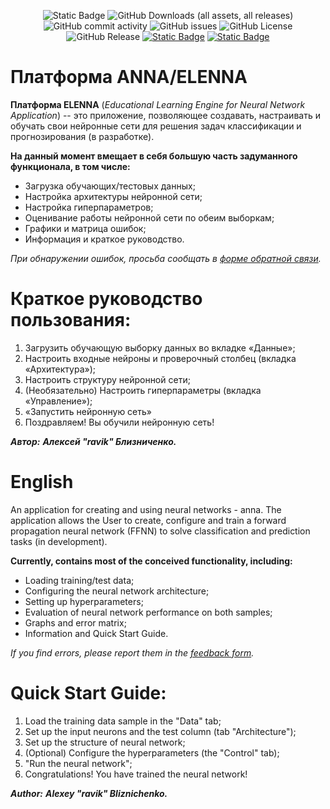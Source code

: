 <div align="center">
  
![Static Badge](https://img.shields.io/badge/Java-gray?style=for-the-badge&logo=openjdk&logoColor=white&labelColor=orange)
![GitHub Downloads (all assets, all releases)](https://img.shields.io/github/downloads/ravik-games/AdvancedNeuralNetworkApplication/total?style=for-the-badge&logo=github)
![GitHub commit activity](https://img.shields.io/github/commit-activity/t/ravik-games/AdvancedNeuralNetworkApplication?style=for-the-badge&logo=github)
![GitHub issues](https://img.shields.io/github/issues/ravik-games/AdvancedNeuralNetworkApplication?style=for-the-badge&)
![GitHub License](https://img.shields.io/github/license/ravik-games/AdvancedNeuralNetworkApplication?style=for-the-badge&)
![GitHub Release](https://img.shields.io/github/v/release/ravik-games/AdvancedNeuralNetworkApplication?style=for-the-badge&)
[![Static Badge](https://img.shields.io/badge/Follow_on_VK-gray?style=for-the-badge&logo=VK&logoColor=white&labelColor=blue)](https://vk.com/macrogamedev)
[![Static Badge](https://img.shields.io/badge/Follow_on_Telegram-gray?style=for-the-badge&logo=telegram&logoColor=white&labelColor=blue)](https://t.me/macrogamedev)

</div>

# Платформа ANNA/ELENNA
**Платформа ELENNA** (_Educational Learning Engine for Neural Network Application_) -- это приложение, позволяющее создавать, настраивать и обучать свои нейронные сети для решения задач классификации и прогнозирования (в разработке).

**На данный момент вмещает в себя большую часть задуманного функционала, в том числе:**
- Загрузка обучающих/тестовых данных;
- Настройка архитектуры нейронной сети;
- Настройка гиперпараметров;
- Оценивание работы нейронной сети по обеим выборкам;
- Графики и матрица ошибок;
- Информация и краткое руководство.

_При обнаружении ошибок, просьба сообщать в [форме обратной связи](https://forms.yandex.ru/u/6443d915d046880af1ef091f/)._

# Краткое руководство пользования:
1. Загрузить обучающую выборку данных во вкладке «Данные»;
2. Настроить входные нейроны и проверочный столбец (вкладка «Архитектура»);
3. Настроить структуру нейронной сети;
4. (Необязательно) Настроить гиперпараметры (вкладка «Управление»);
5. «Запустить нейронную сеть»
6. Поздравляем! Вы обучили нейронную сеть!

***Автор:***
***Алексей "ravik" Близниченко.***


# English

An application for creating and using neural networks - anna.
The application allows the User to create, configure and train a forward propagation neural network (FFNN) to solve classification and prediction tasks (in development).

**Currently, contains most of the conceived functionality, including:**
- Loading training/test data;
- Configuring the neural network architecture;
- Setting up hyperparameters;
- Evaluation of neural network performance on both samples;
- Graphs and error matrix;
- Information and Quick Start Guide.

_If you find errors, please report them in the [feedback form](https://forms.yandex.ru/u/6443d915d046880af1ef091f/)._

# Quick Start Guide:
1. Load the training data sample in the "Data" tab;
2. Set up the input neurons and the test column (tab "Architecture");
3. Set up the structure of neural network;
4. (Optional) Configure the hyperparameters (the "Control" tab);
5. "Run the neural network";
6. Congratulations! You have trained the neural network!

***Author:***
***Alexey "ravik" Bliznichenko.***




